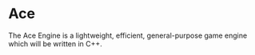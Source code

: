 # Ace
The Ace Engine is a lightweight, efficient, general-purpose game engine which will be written in C++.
